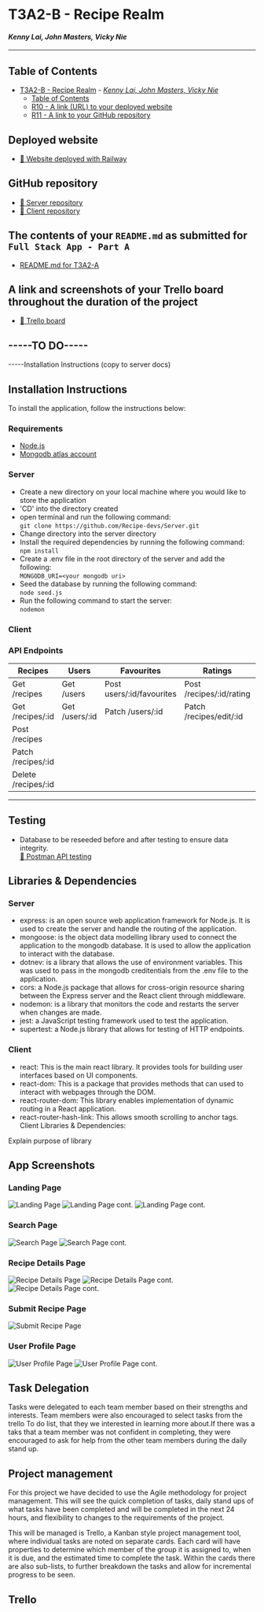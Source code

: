 # T3A2-B - Recipe Realm

#### *Kenny Lai, John Masters, Vicky Nie*

---

## Table of Contents

- [T3A2-B - Recipe Realm](#t3a2-b---recipe-realm)
      - [*Kenny Lai, John Masters, Vicky Nie*](#kenny-lai-john-masters-vicky-nie)
  - [Table of Contents](#table-of-contents)
  - [R10 - A link (URL) to your deployed website](#r10---a-link-url-to-your-deployed-website)
  - [R11 - A link to your GitHub repository](#r11---a-link-to-your-github-repository)

## Deployed website

- [🔗 Website deployed with Railway](https://recipe-realm.up.railway.app/)

## GitHub repository

- [🔗 Server repository](https://github.com/Recipe-devs/Server)
- [🔗 Client repository](https://github.com/Recipe-devs/Client)

## The contents of your `README.md` as submitted for `Full Stack App - Part A`

- [README.md for T3A2-A](https://github.com/Recipe-devs/T3A2-A#readme)

## A link and screenshots of your Trello board throughout the duration of the project
- [🔗 Trello board](https://trello.com/invite/b/JfWoK2nu/ATTI6bf7c2b22f4a8e965bd1a41cb684c3b0C437EF79/recipe-realm)  



## -----TO DO-----

-----Installation Instructions (copy to server docs)

## Installation Instructions

To install the application, follow the instructions below:  

### Requirements  

- [Node.js](https://nodejs.org/en/)  
- [Mongodb atlas account](https://www.mongodb.com/atlas)  
  
### Server

- Create a new directory on your local machine where you would like to store the application  
- 'CD' into the directory created  
- open terminal and run the following command:  
```git clone https://github.com/Recipe-devs/Server.git```  
- Change directory into the server directory  
- Install the required dependencies by running the following command:  
```npm install```  
- Create a .env file in the root directory of the server and add the following:  
```MONGODB_URI=<your mongodb uri>```  
- Seed the database by running the following command:  
```node seed.js```  
- Run the following command to start the server:  
```nodemon```  

### Client

### API Endpoints

| Recipes             | Users          | Favourites                | Ratings                  | Comments                               |
| ------------------- | -------------- | ------------------------- |--------------------------|----------------------------------------|
| Get /recipes        | Get /users     | Post users/:id/favourites | Post /recipes/:id/rating |  Patch /recipes/edit/:id               |
| Get /recipes/:id    | Get /users/:id | Patch /users/:id          | Patch /recipes/edit/:id  | Delete recipes/:id/comments/:commentId |
| Post /recipes       |                |                           |                          |                                        |
| Patch /recipes/:id  |                |                           |                          |                                        |
| Delete /recipes/:id |                |                           |                          |                                        |

---

## Testing

 - Database to be reseeded before and after testing to ensure data integrity.  
[🔗 Postman API testing](https://documenter.getpostman.com/view/25499214/2s8ZDcxKJF#f8afa11a-8578-42d2-8702-39876e69dfca)

## Libraries & Dependencies

### Server

- express: is an open source web application framework for Node.js. It is used to create the server and handle the routing of the application.
- mongoose: is the object data modelling library used to connect the application to the mongodb database. It is used to allow the application to interact with the database.
- dotnev: is a library that allows the use of environment variables. This was used to pass in the mongodb creditentials from the .env file to the application.  
- cors: a Node.js package that allows for cross-origin resource sharing between the Express server and the React client through middleware.
- nodemon: is a library that monitors the code and restarts the server when changes are made.
- jest: a JavaScript testing framework used to test the application.
- supertest: a Node.js library that allows for testing of HTTP endpoints.

### Client

- react: This is the main react library. It provides tools for building user interfaces based on UI components.
- react-dom: This is a package that provides methods that can used to interact with webpages through the DOM.
- react-router-dom: This library enables implementation of dynamic routing in a React application.
- react-router-hash-link: This allows smooth scrolling to anchor tags.
Client Libraries & Dependencies:



Explain purpose of library






## App Screenshots
### Landing Page
![Landing Page](./docs/polypane_landing1.png)
![Landing Page cont.](./docs/polypane_landing2.png)
![Landing Page cont.](./docs/polypane_landing3.png)  

### Search Page  
![Search Page](./docs/polypane_search1.png)
![Search Page cont.](./docs/polypane_search2.png)  

### Recipe Details Page
![Recipe Details Page](./docs/polypane_recipe1.png)
![Recipe Details Page cont.](./docs/polypane_recipe2.png)
![Recipe Details Page cont.](./docs/polypane_recipe3.png)  
### Submit Recipe Page
![Submit Recipe Page](./docs/polypane_submit1.png)  
### User Profile Page
![User Profile Page](./docs/polypane_profile1.png)
![User Profile Page cont.](./docs/polypane_profile2.png)  







## Task Delegation  
Tasks were delegated to each team member based on their strengths and interests. Team members were also encouraged to select tasks from the trello To do list, that they we interested in learning more about.If there was a taks that a team member was not confident in completing, they were encouraged to ask for help from the other team members during the daily stand up.

## Project management
For this project we have decided to use the Agile methodology for project management. This will see the quick completion of tasks, daily stand ups of what tasks have been completed and will be completed in the next 24 hours, and flexibility to changes to the requirements of the project.

This will be managed is Trello, a Kanban style project management tool, where individual tasks are noted on separate cards. Each card will have properties to determine which member of the group it is assigned to, when it is due, and the estimated time to complete the task. Within the cards there are also sub-lists, to further breakdown the tasks and allow for incremental progress to be seen.


## Trello



